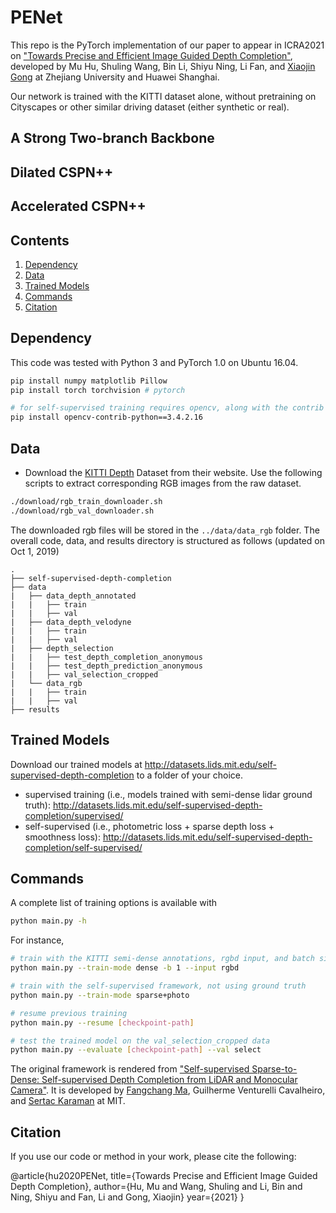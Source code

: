 # PENet
This repo is the PyTorch implementation of our paper to appear in ICRA2021 on ["Towards Precise and Efficient Image Guided Depth Completion"](https://arxiv.org/pdf/.pdf), developed by
Mu Hu, Shuling Wang, Bin Li, Shiyu Ning, Li Fan, and [Xiaojin Gong](https://person.zju.edu.cn/en/gongxj) at Zhejiang University and Huawei Shanghai.

Our network is trained with the KITTI dataset alone, without pretraining on Cityscapes or other similar driving dataset (either synthetic or real).

## A Strong Two-branch Backbone

## Dilated CSPN++

## Accelerated CSPN++



## Contents
1. [Dependency](#dependency)
0. [Data](#data)
0. [Trained Models](#trained-models)
0. [Commands](#commands)
0. [Citation](#citation)


## Dependency
This code was tested with Python 3 and PyTorch 1.0 on Ubuntu 16.04.
```bash
pip install numpy matplotlib Pillow
pip install torch torchvision # pytorch

# for self-supervised training requires opencv, along with the contrib modules
pip install opencv-contrib-python==3.4.2.16
```

## Data
- Download the [KITTI Depth](http://www.cvlibs.net/datasets/kitti/eval_depth.php?benchmark=depth_completion) Dataset from their website. Use the following scripts to extract corresponding RGB images from the raw dataset.
```bash
./download/rgb_train_downloader.sh
./download/rgb_val_downloader.sh
```
The downloaded rgb files will be stored in the `../data/data_rgb` folder. The overall code, data, and results directory is structured as follows (updated on Oct 1, 2019)
```
.
├── self-supervised-depth-completion
├── data
|   ├── data_depth_annotated
|   |   ├── train
|   |   ├── val
|   ├── data_depth_velodyne
|   |   ├── train
|   |   ├── val
|   ├── depth_selection
|   |   ├── test_depth_completion_anonymous
|   |   ├── test_depth_prediction_anonymous
|   |   ├── val_selection_cropped
|   └── data_rgb
|   |   ├── train
|   |   ├── val
├── results
```

## Trained Models
Download our trained models at http://datasets.lids.mit.edu/self-supervised-depth-completion to a folder of your choice.
- supervised training (i.e., models trained with semi-dense lidar ground truth): http://datasets.lids.mit.edu/self-supervised-depth-completion/supervised/
- self-supervised (i.e., photometric loss + sparse depth loss + smoothness loss): http://datasets.lids.mit.edu/self-supervised-depth-completion/self-supervised/

## Commands
A complete list of training options is available with
```bash
python main.py -h
```
For instance,
```bash
# train with the KITTI semi-dense annotations, rgbd input, and batch size 1
python main.py --train-mode dense -b 1 --input rgbd

# train with the self-supervised framework, not using ground truth
python main.py --train-mode sparse+photo

# resume previous training
python main.py --resume [checkpoint-path]

# test the trained model on the val_selection_cropped data
python main.py --evaluate [checkpoint-path] --val select
```

The original framework is rendered from ["Self-supervised Sparse-to-Dense:  Self-supervised Depth Completion from LiDAR and Monocular Camera"](https://github.com/fangchangma/self-supervised-depth-completion). It is developed by [Fangchang Ma](http://www.mit.edu/~fcma/), Guilherme Venturelli Cavalheiro, and [Sertac Karaman](http://karaman.mit.edu/) at MIT.

## Citation
If you use our code or method in your work, please cite the following:

  @article{hu2020PENet,
    title={Towards Precise and Efficient Image Guided Depth Completion},
    author={Hu, Mu and Wang, Shuling and Li, Bin and Ning, Shiyu and Fan, Li and Gong, Xiaojin}
    year={2021}
  }
